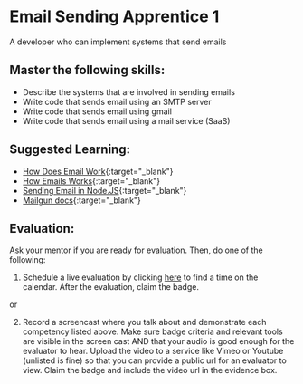 # Email Sending Apprentice 1

A developer who can implement systems that send emails

## Master the following skills:

- Describe the systems that are involved in sending emails
- Write code that sends email using an SMTP server
- Write code that sends email using gmail
- Write code that sends email using a mail service (SaaS)

## Suggested Learning:

- [How Does Email Work](https://www.freecodecamp.org/news/how-does-email-work/){:target="\_blank"}
- [How Emails Works](https://www.youtube.com/watch?v=x28ciavQ4mI){:target="\_blank"}
- [Sending Email in Node.JS](https://www.w3schools.com/nodejs/nodejs_email.asp){:target="\_blank"}
- [Mailgun docs](https://www.mailgun.com/){:target="\_blank"}

## Evaluation:

Ask your mentor if you are ready for evaluation. Then, do one of the following:

1. Schedule a live evaluation by clicking [here](https://calendly.com/codex-evaluations/5?a1=Email%20Sender%20Apprentice%201&a2=w2VBpFJ9Sl20dq3NwPyrmA) to find a time on the calendar. After the evaluation, claim the badge.

or

2. Record a screencast where you talk about and demonstrate each competency listed above. Make sure badge criteria and relevant tools are visible in the screen cast AND that your audio is good enough for the evaluator to hear. Upload the video to a service like Vimeo or Youtube (unlisted is fine) so that you can provide a public url for an evaluator to view. Claim the badge and include the video url in the evidence box.
